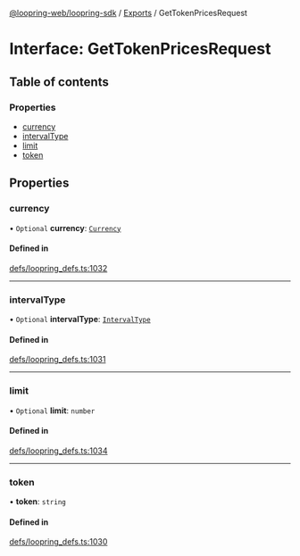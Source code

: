 [@loopring-web/loopring-sdk](../README.md) / [Exports](../modules.md) / GetTokenPricesRequest

# Interface: GetTokenPricesRequest

## Table of contents

### Properties

- [currency](GetTokenPricesRequest.md#currency)
- [intervalType](GetTokenPricesRequest.md#intervaltype)
- [limit](GetTokenPricesRequest.md#limit)
- [token](GetTokenPricesRequest.md#token)

## Properties

### currency

• `Optional` **currency**: [`Currency`](../enums/Currency.md)

#### Defined in

[defs/loopring_defs.ts:1032](https://github.com/Loopring/loopring_sdk/blob/904c903/src/defs/loopring_defs.ts#L1032)

___

### intervalType

• `Optional` **intervalType**: [`IntervalType`](../enums/IntervalType.md)

#### Defined in

[defs/loopring_defs.ts:1031](https://github.com/Loopring/loopring_sdk/blob/904c903/src/defs/loopring_defs.ts#L1031)

___

### limit

• `Optional` **limit**: `number`

#### Defined in

[defs/loopring_defs.ts:1034](https://github.com/Loopring/loopring_sdk/blob/904c903/src/defs/loopring_defs.ts#L1034)

___

### token

• **token**: `string`

#### Defined in

[defs/loopring_defs.ts:1030](https://github.com/Loopring/loopring_sdk/blob/904c903/src/defs/loopring_defs.ts#L1030)

